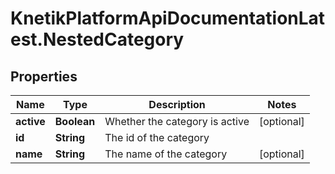 # KnetikPlatformApiDocumentationLatest.NestedCategory

## Properties
Name | Type | Description | Notes
------------ | ------------- | ------------- | -------------
**active** | **Boolean** | Whether the category is active | [optional] 
**id** | **String** | The id of the category | 
**name** | **String** | The name of the category | [optional] 


